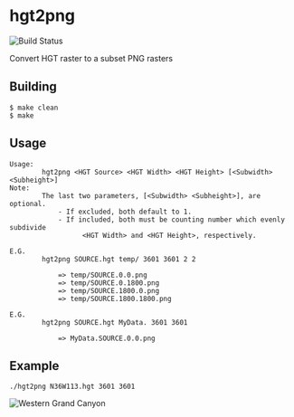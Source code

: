 # hgt2png

![Build Status](https://travis-ci.org/garrettsickles/hgt2png.svg?branch=master)

Convert HGT raster to a subset PNG rasters

## Building
```
$ make clean
$ make
```
## Usage

```
Usage: 
        hgt2png <HGT Source> <HGT Width> <HGT Height> [<Subwidth> <Subheight>]
Note:
        The last two parameters, [<Subwidth> <Subheight>], are optional.
            - If excluded, both default to 1.
            - If included, both must be counting number which evenly subdivide
                  <HGT Width> and <HGT Height>, respectively.

E.G.
        hgt2png SOURCE.hgt temp/ 3601 3601 2 2

            => temp/SOURCE.0.0.png
            => temp/SOURCE.0.1800.png
            => temp/SOURCE.1800.0.png
            => temp/SOURCE.1800.1800.png

E.G.
        hgt2png SOURCE.hgt MyData. 3601 3601

            => MyData.SOURCE.0.0.png

```

## Example
```
./hgt2png N36W113.hgt 3601 3601
```
![Western Grand Canyon](test/N36W113.png)
